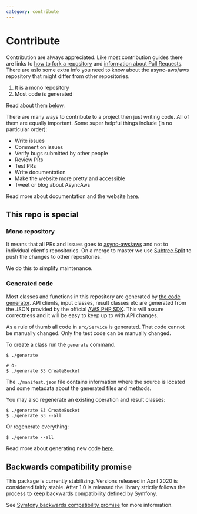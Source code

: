 ```yaml
---
category: contribute
---
```


# Contribute

Contribution are always appreciated. Like most contribution guides there are links
to [how to fork a repository](https://help.github.com/en/github/getting-started-with-github/fork-a-repo)
and [information about Pull Requests](https://help.github.com/en/github/collaborating-with-issues-and-pull-requests/about-pull-requests).
There are aslo some extra info you need to know about the async-aws/aws repository
that might differ from other repositories.

1. It is a mono repository
1. Most code is generated

Read about them [below](#this-repo-is-special).

There are many ways to contribute to a project then just writing code. All of them
are equally important. Some super helpful things include (in no particular order):

- Write issues
- Comment on issues
- Verify bugs submitted by other people
- Review PRs
- Test PRs
- Write documentation
- Make the website more pretty and accessible
- Tweet or blog about AsyncAws

Read more about documentation and the website [here](./website.md).

## This repo is special

### Mono repository

It means that all PRs and issues goes to [async-aws/aws](https://github.com/async-aws/aws)
and not to individual client's repositories. On a merge to master we use [Subtree Split](https://www.subtreesplit.com/)
to push the changes to other repositories.

We do this to simplify maintenance.

### Generated code

Most classes and functions in this repository are generated by [the code generator](https://github.com/async-aws/aws/tree/master/src/CodeGenerator).
API clients, input classes, result classes etc are generated from the JSON provided
by the official [AWS PHP SDK](https://github.com/aws/aws-sdk-php). This will assure
correctness and it will be easy to keep up to with API changes.

As a rule of thumb all code in `src/Service` is generated. That code cannot be manually
changed. Only the test code can be manually changed.

To create a class run the `generate` command.

```shell
$ ./generate

# Or
$ ./generate S3 CreateBucket
```

The `./manifest.json` file contains information where the source is located
and some metadata about the generated files and methods.

You may also regenerate an existing operation and result classes:

```shell
$ ./generate S3 CreateBucket
$ ./generate S3 --all
```

Or regenerate everything:

```shell
$ ./generate --all
```

Read more about generating new code [here](./generate.md).

## Backwards compatibility promise

This package is currently stabilizing. Versions released in April 2020 is considered
fairly stable. After 1.0 is released the library strictly follows the process to
keep backwards compatibility defined by Symfony.

See [Symfony backwards compatibility promise](https://symfony.com/bc) for more information.
